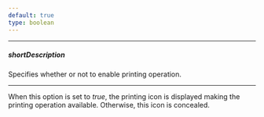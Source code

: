 ```yaml
---
default: true
type: boolean
---
```

---
##### shortDescription
Specifies whether or not to enable printing operation.

---
When this option is set to *true*, the printing icon is displayed making the printing operation available. Otherwise, this icon is concealed.